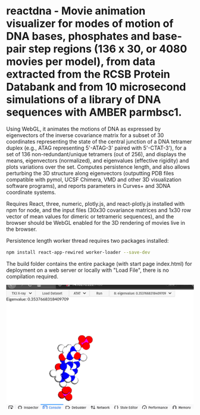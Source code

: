 
# reactdna - Movie animation visualizer for modes of motion of DNA bases, phosphates and base-pair step regions (136 x 30, or 4080 movies per model), from data extracted from the RCSB Protein Databank and from 10 microsecond simulations of a library of DNA sequences with AMBER parmbsc1.

Using WebGL, it animates the motions of DNA as expressed by eigenvectors of the inverse covariance matrix for a subset of 30 coordinates representing the state of the central junction of a DNA tetramer duplex (e.g., ATAG representing 5'-ATAG-3' paired with 5'-CTAT-3'), for a set of 136 non-redundant/unique tetramers (out of 256), and displays the means, eigenvectors (normalized), and eigenvalues (effective rigidity) and plots variations over the set.  Computes persistence length, and also allows perturbing the 3D structure along eigenvectors (outputting PDB files compatible with pymol, UCSF Chimera, VMD and other 3D visualization software programs), and reports parameters in Curves+ and 3DNA coordinate systems.

Requires React, three, numeric, plotly.js, and react-plotly.js installed with npm for node, and the input files (30x30 covariance matrices and 1x30 row vector of mean values for dimeric or tetrameric sequences), and the browser should be WebGL enabled for the 3D rendering of movies live in the browser.

Persistence length worker thread requires two packages installed:
```bash
npm install react-app-rewired worker-loader --save-dev
```

The build folder contains the entire package (with start page index.html) for deployment on a web server or locally with "Load File", there is no compilation required.

![Screenshot](https://github.com/lukeczapla/reactDNAvis/blob/master/ReactDNAVis.png?raw=true)


